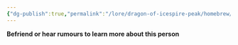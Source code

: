 ```yaml
---
{"dg-publish":true,"permalink":"/lore/dragon-of-icespire-peak/homebrew/npcs/phandalin/thaelar-moonwhisper/"}
---
```


**Befriend or hear rumours to learn more about this person**